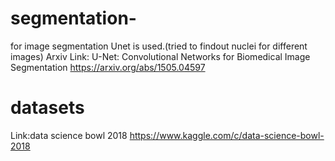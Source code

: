 # segmentation-
for image segmentation Unet is used.(tried to findout nuclei for different images) 
Arxiv Link: U-Net: Convolutional Networks for Biomedical Image Segmentation https://arxiv.org/abs/1505.04597
# datasets
Link:data science bowl 2018 https://www.kaggle.com/c/data-science-bowl-2018
